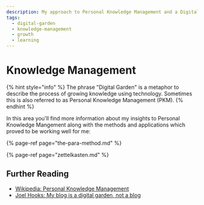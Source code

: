 ```yaml
---
description: My approach to Personal Knowledge Management and a Digital Garden.
tags:
  - digital-garden
  - knowledge-management
  - growth
  - learning
---
```


# Knowledge Management

{% hint style="info" %}
The phrase "Digital Garden" is a metaphor to describe the process of growing knowledge using technology. Sometimes this is also referred to as Personal Knowledge Management \(PKM\).
{% endhint %}

In this area you'll find more information about my insights to Personal Knowledge Mangement along with the methods and applications which proved to be working well for me:

{% page-ref page="the-para-method.md" %}

{% page-ref page="zettelkasten.md" %}

## Further Reading

* [Wikipedia: Personal Knowledge Management](https://en.wikipedia.org/wiki/Personal_knowledge_management)
* [Joel Hooks: My blog is a digital garden, not a blog](https://joelhooks.com/digital-garden)

